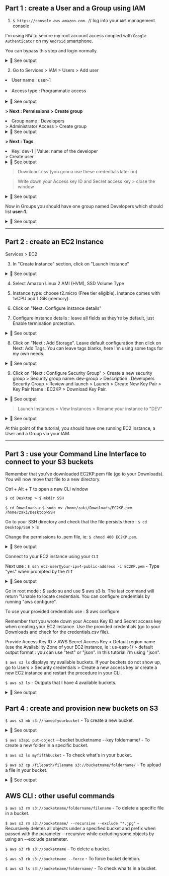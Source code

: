 ## Part 1 : create a User and a Group using IAM

1. `$ https://console.aws.amazon.com.` // log into your `AWS` management console<br>

I'm using `MFA` to secure my root account access coupled with `Google Authenticator` on my `Android` smartphone.<br>

You can bypass this step and login normally.<br>

<details>
<summary>🔴 See output</summary>
<p>  

[![isaac-arnault-AWS-1.jpg](https://i.postimg.cc/L5F2KQwp/isaac-arnault-AWS-1.jpg)](https://postimg.cc/nj26q2nR)

</p>
</details>

2. Go to Services > IAM > Users > Add user<br>

<li>User name : user-1</li><br>

<li>Access type : Programmatic access</li><br>

<details>
<summary>🔴 See output</summary>
<p>  

[![isaac-arnault-AWS-16.png](https://i.postimg.cc/Mpdv5JTN/isaac-arnault-AWS-16.png)](https://postimg.cc/fVSzWFYf)

</p>
</details>

<b>> Next : Permissions > Create group</b><br>

<li>Group name : Developers</li> > Administrator Access > Create group<br>

<details>
<summary>🔴 See output</summary>
<p>  

[![isaac-arnault-AWS-17.png](https://i.postimg.cc/cJC65ktH/isaac-arnault-AWS-17.png)](https://postimg.cc/Ty8RK99M)

</p>
</details>

<b>> Next : Tags</b><br>
<li>Key: dev-1 | Value: name of the developer</li>  > Create user

<details>
<summary>🔴 See output</summary>
<p>  

[![isaac-arnault-AWS-18.png](https://i.postimg.cc/sXpzn5mx/isaac-arnault-AWS-18.png)](https://postimg.cc/hzPNvzHR)

</p>
</details>

> Download .csv (you gonna use these credentials later on)<br>

> Write down your Access key ID and Secret access key > close the window<br>

<details>
<summary>🔴 See output</summary>
<p>  

[![isaac-arnault-AWS-28.png](https://i.postimg.cc/WzPg3281/isaac-arnault-AWS-28.png)](https://postimg.cc/FdD7CXwM)

</p>
</details>

Now in Groups you should have one group named Developers which should list <b>user-1</b>.

<details>
<summary>🔴 See output</summary>
<p>  

[![isaac-arnault-AWS-20.png](https://i.postimg.cc/TPfZch1q/isaac-arnault-AWS-20.png)](https://postimg.cc/dhNHss8L)

</p>
</details>

<hr>

## Part 2 : create an EC2 instance

Services > EC2<br>

3. In "Create Instance" section, click on "Launch Instance"<br>

<details>
<summary>🔴 See output</summary>
<p>  
  
[![isaac-arnault-AWS2.png](https://i.postimg.cc/nVSG28yg/isaac-arnault-AWS2.png)](https://postimg.cc/6TRZ6P5f)

</p>
</details>

4. Select Amazon Linux 2 AMI (HVM), SSD Volume Type<br>

5. Instance type: choose t2.micro (Free tier eligible). Instance comes with 1vCPU and 1 GiB (memory).<br>

6. Click on "Next: Configure instance details"<br>

7. Configure instance details : leave all fields as they're by default, just Enable termination protection.<br>

<details>
<summary>🔴 See output</summary>
<p>  
  
[![isaac-arnault-AWS3.png](https://i.postimg.cc/Sx69wHPy/isaac-arnault-AWS3.png)](https://postimg.cc/mPrh9pRq)

</p>
</details>


8. Click on "Next : Add Storage". Leave default configuration then click on Next: Add Tags. You can leave tags blanks, here I'm using some tags for my own needs.<br>

<details>
<summary>🔴 See output</summary>
<p>  
  
[![isaac-arnault-AWS4.png](https://i.postimg.cc/TY8qFjPJ/isaac-arnault-AWS4.png)](https://postimg.cc/8sH6r6M7)

</p>
</details>

9. Click on "Next : Configure Security Group" > Create a new security group > Security group name: dev-group > Description : Developers Security Group > Review and launch > Launch > Create New Key Pair > Key Pair Name : EC2KP > Download Key Pair.

<details>
<summary>🔴 See output</summary>
<p>  
  
[![isaac-arnault-AWS-21.png](https://i.postimg.cc/XYWd37JH/isaac-arnault-AWS-21.png)](https://postimg.cc/PP6PQH1Y)

</p>
</details>

> Launch Instances > View Instances > Rename your instance to "DEV"<br>

<details>
<summary>🔴 See output</summary>
<p>  
  
[![isaac-arnault-AWS-22.png](https://i.postimg.cc/fTmm60wS/isaac-arnault-AWS-22.png)](https://postimg.cc/2Vj1WyLC)

</p>
</details>

At this point of the tutorial, you should have one running EC2 instance, a User and a Group via your IAM.

<hr>

## Part 3 : use your Command Line Interface to connect to your S3 buckets

Remember that you've downloaded EC2KP.pem file (go to your Downloads). You will now move that file to a new directory.<br>

Ctrl + Alt + T to open a new CLI window<br>

`$ cd Desktop > $ mkdir SSH`<br>

`$ cd Downloads` > `$ sudo mv /home/zaki/Downloads/EC2KP.pem /home/zaki/Desktop>SSH`<br>

Go to your SSH directory and check that the file persists there : `$ cd Desktop/SSH` > ls<br>

Change the permissions to .pem file, ie: `$ chmod 400 EC2KP.pem`.<br>

<details>
<summary>🔴 See output</summary>
<p>  
  
[![isaac-arnault-AWS-23.png](https://i.postimg.cc/4xbCDphh/isaac-arnault-AWS-23.png)](https://postimg.cc/zyBPWb7J)

</p>
</details>

Connect to your EC2 instance using your `CLI`<br>

Next use : `$ ssh ec2-user@your-ipv4-public-address -i EC2KP.pem` - Type "yes" when prompted by the `CLI`<br>

<details>
<summary>🔴 See output</summary>
<p>  
  
[![isaac-arnault-AWS-24.png](https://i.postimg.cc/jj5X0d3V/isaac-arnault-AWS-24.png)](https://postimg.cc/qNPn20dQ)

</p>
</details>

Go in root mode : $ sudo su and use $ aws s3 ls. The last command will return "Unable to locate credentials. You can configure credentials by running "aws configure".<br>

To use your provided credentials use : $ aws configure <br>

Remember that you wrote down your Access Key ID and Secret access key when creating your EC2 Instance. Use the provided credentials (go to your Downloads and check for the credentials.csv file).<br>

Provide Access Key ID > AWS Secret Access Key > Default region name (use the Availability Zone of your EC2 instance, ie : us-east-1) > default output format : you can use "text" or "json". In this tutorial i'm using "json".<br>

`$ aws s3 ls` displays my available buckets. If your buckets do not show up, go to Users > Security credentials > Create a new access key or create a new EC2 instance and restart the procedure in your CLI.<br>

`$ aws s3 ls` - Outputs that I have 4 available buckets.<br>

<details>
<summary>🔴 See output</summary>
<p>  
  
[![isaac-arnault-AWS-25.png](https://i.postimg.cc/d3b1xGZx/isaac-arnault-AWS-25.png)](https://postimg.cc/FkxNfdZy)

</p>
</details>

## Part 4 : create and provision new buckets on S3

`$ aws s3 mb s3://nameofyourbucket` - To create a new bucket.<br>

<details>
<summary>🔴 See output</summary>
<p>  
  
[![isaac-arnault-AWS-28.png](https://i.postimg.cc/59Y8Ghr6/isaac-arnault-AWS-28.png)](https://postimg.cc/w3ztRGgp)

</p>
</details>

`$ aws s3api put-object` --bucket bucketname --key foldername/ - To create a new folder in a specific bucket.<br>

`$ aws s3 ls myfifthbucket` - To check what's in your bucket.<br>

`$ aws s3 cp /filepath/filename s3://bucketname/foldername/` - To upload a file in your bucket.<br>

<details>
<summary>🔴 See output</summary>
<p>  
  
[![isaac-arnault-AWS-29.png](https://i.postimg.cc/tgxzCmbD/isaac-arnault-AWS-29.png)](https://postimg.cc/v1Gn0hc6)

</p>
</details>

## AWS CLI : other useful commands

`$ aws s3 rm s3://bucketname/foldername/filename` - To delete a specific file in a bucket.<br>

`$ aws s3 rm s3://bucketname/ --recursive --exclude "*.jpg"` - Recursively deletes all objects under a specified bucket and prefix when passed with the parameter --recursive while excluding some objects by using an --exclude parameter.<br>

`$ aws s3 rb s3://bucketname` - To delete a bucket.<br>

`$ aws s3 rb s3://bucketname --force` - To force bucket deletion.<br>

`$ aws s3 ls s3://bucketname/foldername/` - To check wha'ts in a bucket.
